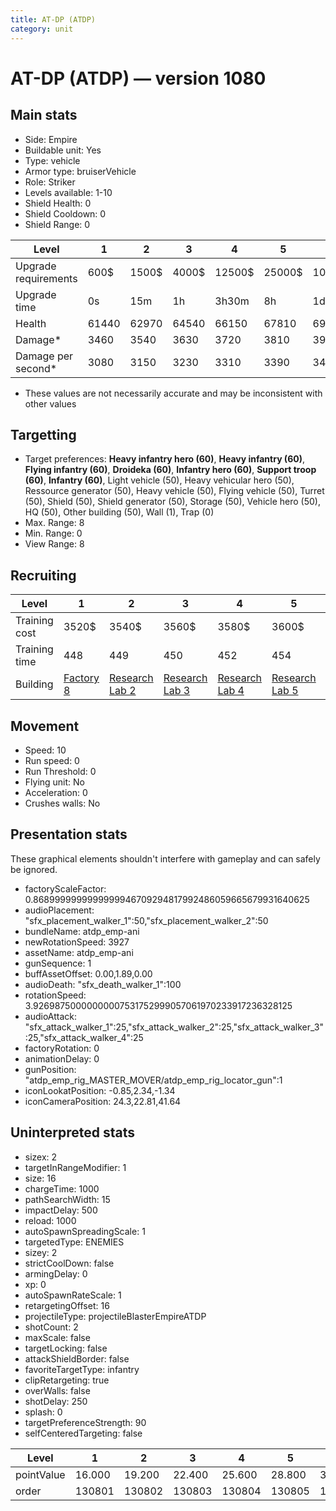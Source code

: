 ```yaml
---
title: AT-DP (ATDP)
category: unit
---
```


# AT-DP (ATDP) — version 1080

## Main stats

  * Side: Empire
  * Buildable unit: Yes
  * Type: vehicle
  * Armor type: bruiserVehicle
  * Role: Striker
  * Levels available: 1-10
  * Shield Health: 0
  * Shield Cooldown: 0
  * Shield Range: 0

|Level               |1    |2    |3    |4     |5     |6      |7      |8      |9       |10      |
|--------------------|-----|-----|-----|------|------|-------|-------|-------|--------|--------|
|Upgrade requirements|600$ |1500$|4000$|12500$|25000$|100000$|160000$|320000$|1000000$|1750000$|
|Upgrade time        |0s   |15m  |1h   |3h30m |8h    |1d     |2d     |3d12h  |5d      |1w1d    |
|Health              |61440|62970|64540|66150 |67810 |69510  |71260  |73060  |74900   |76800   |
|Damage*             |3460 |3540 |3630 |3720  |3810  |3910   |4010   |4110   |4210    |4320    |
|Damage per second*  |3080 |3150 |3230 |3310  |3390  |3480   |3560   |3650   |3740    |3840    |

* These values are not necessarily accurate and may be inconsistent with other values

## Targetting

  * Target preferences: **Heavy infantry hero (60)**, **Heavy infantry (60)**, **Flying infantry (60)**, **Droideka (60)**, **Infantry hero (60)**, **Support troop (60)**, **Infantry (60)**, Light vehicle (50), Heavy vehicular hero (50), Ressource generator (50), Heavy vehicle (50), Flying vehicle (50), Turret (50), Shield (50), Shield generator (50), Storage (50), Vehicle hero (50), HQ (50), Other building (50), Wall (1), Trap (0)
  * Max. Range: 8
  * Min. Range: 0
  * View Range: 8

## Recruiting

|Level        |1                              |2                                      |3                                      |4                                      |5                                      |6                                      |7                                      |8                                      |9                                      |10                                      |
|-------------|-------------------------------|---------------------------------------|---------------------------------------|---------------------------------------|---------------------------------------|---------------------------------------|---------------------------------------|---------------------------------------|---------------------------------------|----------------------------------------|
|Training cost|3520$                          |3540$                                  |3560$                                  |3580$                                  |3600$                                  |3620$                                  |3640$                                  |3660$                                  |3696$                                  |4048$                                   |
|Training time|448                            |449                                    |450                                    |452                                    |454                                    |456                                    |458                                    |460                                    |464                                    |480                                     |
|Building     |[Factory 8](empireFactory.html)|[Research Lab 2](empireOffenseLab.html)|[Research Lab 3](empireOffenseLab.html)|[Research Lab 4](empireOffenseLab.html)|[Research Lab 5](empireOffenseLab.html)|[Research Lab 6](empireOffenseLab.html)|[Research Lab 7](empireOffenseLab.html)|[Research Lab 8](empireOffenseLab.html)|[Research Lab 9](empireOffenseLab.html)|[Research Lab 10](empireOffenseLab.html)|

## Movement

  * Speed: 10
  * Run speed: 0
  * Run Threshold: 0
  * Flying unit: No
  * Acceleration: 0
  * Crushes walls: No

## Presentation stats

These graphical elements shouldn't interfere with gameplay and can safely be ignored.

  * factoryScaleFactor: 0.8689999999999999946709294817992486059665679931640625
  * audioPlacement: "sfx_placement_walker_1":50,"sfx_placement_walker_2":50
  * bundleName: atdp_emp-ani
  * newRotationSpeed: 3927
  * assetName: atdp_emp-ani
  * gunSequence: 1
  * buffAssetOffset: 0.00,1.89,0.00
  * audioDeath: "sfx_death_walker_1":100
  * rotationSpeed: 3.92698750000000007531752999057061970233917236328125
  * audioAttack: "sfx_attack_walker_1":25,"sfx_attack_walker_2":25,"sfx_attack_walker_3":25,"sfx_attack_walker_4":25
  * factoryRotation: 0
  * animationDelay: 0
  * gunPosition: "atdp_emp_rig_MASTER_MOVER/atdp_emp_rig_locator_gun":1
  * iconLookatPosition: -0.85,2.34,-1.34
  * iconCameraPosition: 24.3,22.81,41.64

## Uninterpreted stats

  * sizex: 2
  * targetInRangeModifier: 1
  * size: 16
  * chargeTime: 1000
  * pathSearchWidth: 15
  * impactDelay: 500
  * reload: 1000
  * autoSpawnSpreadingScale: 1
  * targetedType: ENEMIES
  * sizey: 2
  * strictCoolDown: false
  * armingDelay: 0
  * xp: 0
  * autoSpawnRateScale: 1
  * retargetingOffset: 16
  * projectileType: projectileBlasterEmpireATDP
  * shotCount: 2
  * maxScale: false
  * targetLocking: false
  * attackShieldBorder: false
  * favoriteTargetType: infantry
  * clipRetargeting: true
  * overWalls: false
  * shotDelay: 250
  * splash: 0
  * targetPreferenceStrength: 90
  * selfCenteredTargeting: false

|Level     |1     |2     |3     |4     |5     |6     |7     |8     |9     |10    |
|----------|------|------|------|------|------|------|------|------|------|------|
|pointValue|16.000|19.200|22.400|25.600|28.800|32.000|35.200|38.400|41.600|48.000|
|order     |130801|130802|130803|130804|130805|130806|130807|130808|130809|130810|

